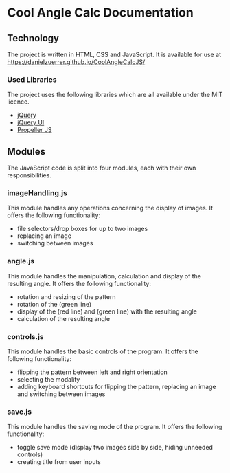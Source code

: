 # Cool Angle Calc Documentation

## Technology

The project is written in HTML, CSS and JavaScript. It is available for use at https://danielzuerrer.github.io/CoolAngleCalcJS/

### Used Libraries

The project uses the following libraries which are all available under the MIT licence.

- [jQuery](https://jquery.org)
- [jQuery UI](https://jqueryui.com)
- [Propeller JS](http://pixelscommander.com/polygon/propeller)

## Modules

The JavaScript code is split into four modules, each with their own responsibilities.

### imageHandling.js

This module handles any operations concerning the display of images. It offers the following functionality:

- file selectors/drop boxes for up to two images
- replacing an image
- switching between images

### angle.js

This module handles the manipulation, calculation and display of the resulting angle. It offers the following functionality:

- rotation and resizing of the pattern
- rotation of the (green line)
- display of the (red line) and (green line) with the resulting angle
- calculation of the resulting angle

### controls.js

This module handles the basic controls of the program. It offers the following functionality:

- flipping the pattern between left and right orientation
- selecting the modality
- adding keyboard shortcuts for flipping the pattern, replacing an image and switching between images

### save.js

This module handles the saving mode of the program. It offers the following functionality:

- toggle save mode (display two images side by side, hiding unneeded controls)
- creating title from user inputs
